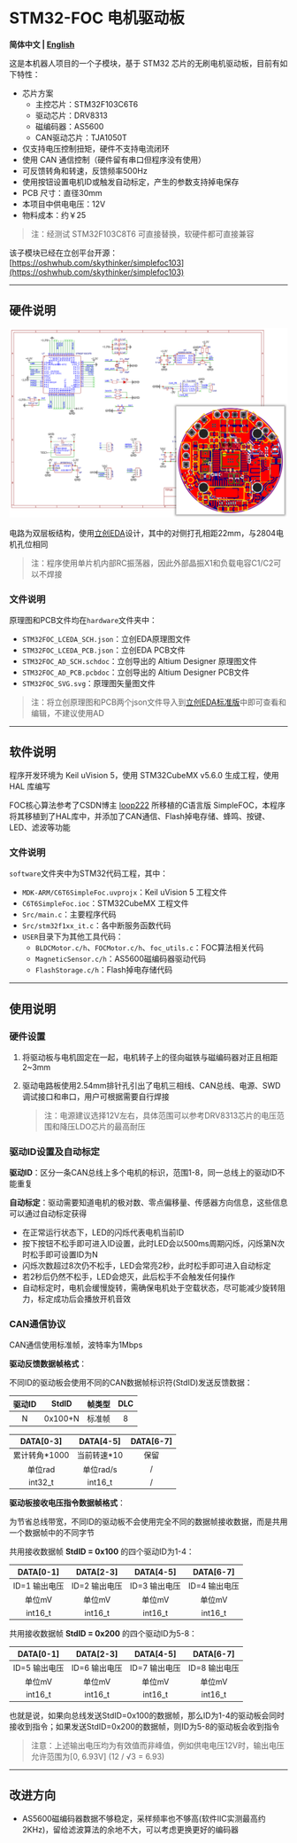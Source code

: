 # STM32-FOC 电机驱动板

**简体中文 | [English](README_en.md)**

这是本机器人项目的一个子模块，基于 STM32 芯片的无刷电机驱动板，目前有如下特性：

- 芯片方案
	- 主控芯片：STM32F103C6T6
	- 驱动芯片：DRV8313
	- 磁编码器：AS5600
	- CAN驱动芯片：TJA1050T
- 仅支持电压控制扭矩，硬件不支持电流闭环
- 使用 CAN 通信控制（硬件留有串口但程序没有使用）
- 可反馈转角和转速，反馈频率500Hz
- 使用按钮设置电机ID或触发自动标定，产生的参数支持掉电保存
- PCB 尺寸：直径30mm
- 本项目中供电电压：12V
- 物料成本：约￥25

> 注：经测试 STM32F103C8T6 可直接替换，软硬件都可直接兼容

该子模块已经在立创平台开源：[https://oshwhub.com/skythinker/simplefoc103](https://oshwhub.com/skythinker/simplefoc103)

---

## 硬件说明

![电路设计](readme-img/design.png)

电路为双层板结构，使用[立创EDA](https://lceda.cn/)设计，其中的对侧打孔相距22mm，与2804电机孔位相同

> 注：程序使用单片机内部RC振荡器，因此外部晶振X1和负载电容C1/C2可以不焊接

### 文件说明

原理图和PCB文件均在`hardware`文件夹中：

- `STM32FOC_LCEDA_SCH.json`：立创EDA原理图文件
- `STM32FOC_LCEDA_PCB.json`：立创EDA PCB文件
- `STM32FOC_AD_SCH.schdoc`：立创导出的 Altium Designer 原理图文件
- `STM32FOC_AD_PCB.pcbdoc`：立创导出的 Altium Designer PCB文件
- `STM32FOC_SVG.svg`：原理图矢量图文件

> 注：将立创原理图和PCB两个json文件导入到[立创EDA标准版](https://lceda.cn/editor)中即可查看和编辑，不建议使用AD

---

## 软件说明

程序开发环境为 Keil uVision 5，使用 STM32CubeMX v5.6.0 生成工程，使用 HAL 库编写

FOC核心算法参考了CSDN博主 [loop222](https://blog.csdn.net/loop222) 所移植的C语言版 SimpleFOC，本程序将其移植到了HAL库中，并添加了CAN通信、Flash掉电存储、蜂鸣、按键、LED、滤波等功能

### 文件说明

`software`文件夹中为STM32代码工程，其中：

- `MDK-ARM/C6T6SimpleFoc.uvprojx`：Keil uVision 5 工程文件
- `C6T6SimpleFoc.ioc`：STM32CubeMX 工程文件
- `Src/main.c`：主要程序代码
- `Src/stm32f1xx_it.c`：各中断服务函数代码
- `USER`目录下为其他工具代码：
	- `BLDCMotor.c/h`、`FOCMotor.c/h`、`foc_utils.c`：FOC算法相关代码
	- `MagneticSensor.c/h`：AS5600磁编码器驱动代码
	- `FlashStorage.c/h`：Flash掉电存储代码

---

## 使用说明

### 硬件设置

1. 将驱动板与电机固定在一起，电机转子上的径向磁铁与磁编码器对正且相距2~3mm

2. 驱动电路板使用2.54mm排针孔引出了电机三相线、CAN总线、电源、SWD调试接口和串口，用户可根据需要自行焊接

	> 注：电源建议选择12V左右，具体范围可以参考DRV8313芯片的电压范围和降压LDO芯片的最高耐压

### 驱动ID设置及自动标定

**驱动ID**：区分一条CAN总线上多个电机的标识，范围1-8，同一总线上的驱动ID不能重复

**自动标定**：驱动需要知道电机的极对数、零点偏移量、传感器方向信息，这些信息可以通过自动标定获得

- 在正常运行状态下，LED的闪烁代表电机当前ID
- 按下按钮不松手即可进入ID设置，此时LED会以500ms周期闪烁，闪烁第N次时松手即可设置ID为N
- 闪烁次数超过8次仍不松手，LED会常亮2秒，此时松手即可进入自动标定
- 若2秒后仍然不松手，LED会熄灭，此后松手不会触发任何操作
- 自动标定时，电机会缓慢旋转，需确保电机处于空载状态，尽可能减少旋转阻力，标定成功后会播放开机音效

### CAN通信协议

CAN通信使用标准帧，波特率为1Mbps

**驱动反馈数据帧格式**：

不同ID的驱动板会使用不同的CAN数据帧标识符(StdID)发送反馈数据：

| 驱动ID | StdID | 帧类型 | DLC |
| :------: | :----------: | :----: | :-: |
| N | 0x100+N | 标准帧 | 8 |

| DATA[0-3] | DATA[4-5] | DATA[6-7] |
| :------: | :------: | :------: |
| 累计转角*1000 | 当前转速*10 | 保留 |
| 单位rad | 单位rad/s | / |
| int32_t | int16_t | / |

**驱动板接收电压指令数据帧格式**：

为节省总线带宽，不同ID的驱动板不会使用完全不同的数据帧接收数据，而是共用一个数据帧中的不同字节

共用接收数据帧 **StdID = 0x100** 的四个驱动ID为1-4：

| DATA[0-1] | DATA[2-3] | DATA[4-5] | DATA[6-7] |
| :------: | :------: | :------: | :------: |
| ID=1 输出电压 | ID=2 输出电压 | ID=3 输出电压 | ID=4 输出电压 |
| 单位mV | 单位mV | 单位mV | 单位mV |
| int16_t | int16_t | int16_t | int16_t |

共用接收数据帧 **StdID = 0x200** 的四个驱动ID为5-8：

| DATA[0-1] | DATA[2-3] | DATA[4-5] | DATA[6-7] |
| :------: | :------: | :------: | :------: |
| ID=5 输出电压 | ID=6 输出电压 | ID=7 输出电压 | ID=8 输出电压 |
| 单位mV | 单位mV | 单位mV | 单位mV |
| int16_t | int16_t | int16_t | int16_t |

也就是说，如果向总线发送StdID=0x100的数据帧，那么ID为1-4的驱动板会同时接收到指令；如果发送StdID=0x200的数据帧，则ID为5-8的驱动板会收到指令

> 注意：上述输出电压均为有效值而非峰值，例如供电电压12V时，输出电压允许范围为[0, 6.93V] (12 / √3 = 6.93)

---

## 改进方向

- AS5600磁编码器数据不够稳定，采样频率也不够高(软件IIC实测最高约2KHz)，留给滤波算法的余地不大，可以考虑更换更好的编码器
